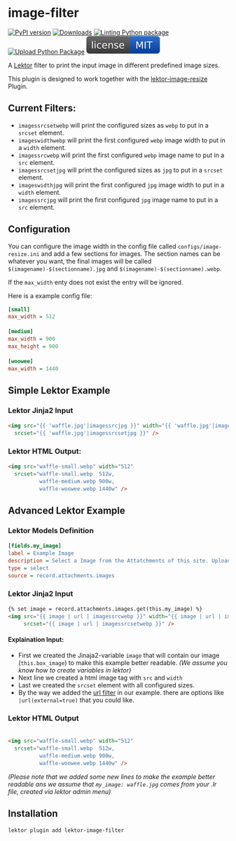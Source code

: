  image-filter
==============

[![PyPI version](https://badge.fury.io/py/lektor-image-filter.svg)](https://badge.fury.io/py/lektor-image-filter)
[![Downloads](https://pepy.tech/badge/lektor-image-filter)](https://pepy.tech/project/lektor-image-filter)
[![Linting Python package](https://github.com/chaos-bodensee/lektor-image-filter/actions/workflows/pythonpackage.yml/badge.svg)](https://github.com/chaos-bodensee/lektor-image-filter/actions/workflows/pythonpackage.yml)
[![Upload Python Package](https://github.com/chaos-bodensee/lektor-image-filter/actions/workflows/pythonpublish.yml/badge.svg)](https://github.com/chaos-bodensee/lektor-image-filter/actions/workflows/pythonpublish.yml)
[![MIT License](https://raw.githubusercontent.com/chaos-bodensee/lektor-image-filter/main/.github/license.svg?sanitize=true)](https://github.com/chaos-bodensee/lektor-image-filter/blob/main/LICENSE)

A [Lektor](https://getlektor.com) filter to print the input image in different predefined image sizes.

This plugin is designed to work together with the [lektor-image-resize](https://github.com/chaos-bodensee/lektor-image-resize) Plugin.

 Current Filters:
------------------
 + ``imagessrcsetwebp`` will print the configured sizes as ``webp`` to put in a ``srcset`` element.
 + ``imageswidthwebp`` will print the first configured ``webp`` image width to put in a ``width`` element.
 + ``imagessrcwebp`` will print the first configured ``webp`` image name to put in a ``src`` element.
 + ``imagessrcsetjpg`` will print the configured sizes as ``jpg`` to put in a ``srcset`` element.
 + ``imageswidthjpg`` will print the first configured ``jpg`` image width to put in a ``width`` element.
 + ``imagessrcjpg`` will print the first configured ``jpg`` image name to put in a ``src`` element.

 Configuration
---------------
You can configure the image width in the config file called `configs/image-resize.ini` and add
a few sections for images. The section names can be whatever you want, the
final images will be called ``$(imagename)-$(sectionname).jpg`` and ``$(imagename)-$(sectionname).webp``.

If the ``max_width`` enty does not exist the entry will be ignored.

Here is a example config file:

```ini
[small]
max_width = 512

[medium]
max_width = 900
max_height = 900

[woowee]
max_width = 1440
```

 Simple Lektor Example
----------------

### Lektor Jinja2 Input
```html
<img src="{{ 'waffle.jpg'|imagessrcjpg }}" width="{{ 'waffle.jpg'|imagessrcjpg }}"
  srcset="{{ 'waffle.jpg'|imagessrcsetjpg }}" />
```

### Lektor HTML Output:
```html
<img src="waffle-small.webp" width="512"
  srcset="waffle-small.webp  512w,
          waffle-medium.webp 900w,
          waffle-woowee.webp 1440w" />
```

 Advanced Lektor Example
-------------------------
### Lektor Models Definition
```ini
[fields.my_image]
label = Example Image
description = Select a Image from the Attatchments of this site. Upload one, if no one is available
type = select
source = record.attachments.images
```
### Lektor Jinja2 Input
```html
{% set image = record.attachments.images.get(this.my_image) %}
<img src="{{ image | url | imagessrcwebp }}" width="{{ image | url | imageswidthwebp }}"
     srcset="{{ image | url | imagessrcsetwebp }}" />
```
#### Explaination Input:
- First we created the Jinaja2-variable ``image`` that will contain our image (``this.box_image``) to make this example better readable. *(We assume you know how to create variables in lektor)*
- Next line we created a html image tag with ``src`` and ``width``
- Last we created the ``srcset`` element with all configured sizes.
- By the way we added the [url filter](https://www.getlektor.com/docs/api/templates/filters/url/) in our example. there are options like ``|url(external=true)`` that you could like.

### Lektor HTML Output
```html

<img src="waffle-small.webp" width="512"
  srcset="waffle-small.webp  512w,
          waffle-medium.webp 900w,
          waffle-woowee.webp 1440w" />
```
*(Please note that we added some new lines to make the example better readable ans we assume that ``my_image: waffle.jpg`` comes from your .lr file, created via lektor admin menu)*

 Installation
--------------
```bash
lektor plugin add lektor-image-filter
```
